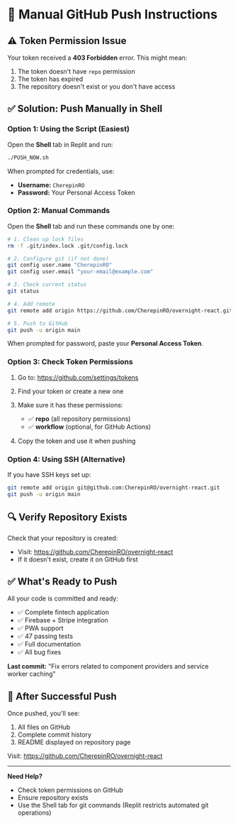 # 🚀 Manual GitHub Push Instructions

## ⚠️ Token Permission Issue

Your token received a **403 Forbidden** error. This might mean:
1. The token doesn't have `repo` permission
2. The token has expired
3. The repository doesn't exist or you don't have access

## ✅ Solution: Push Manually in Shell

### Option 1: Using the Script (Easiest)

Open the **Shell** tab in Replit and run:

```bash
./PUSH_NOW.sh
```

When prompted for credentials, use:
- **Username:** `CherepinRO`
- **Password:** Your Personal Access Token

### Option 2: Manual Commands

Open the **Shell** tab and run these commands one by one:

```bash
# 1. Clean up lock files
rm -f .git/index.lock .git/config.lock

# 2. Configure git (if not done)
git config user.name "CherepinRO"
git config user.email "your-email@example.com"

# 3. Check current status
git status

# 4. Add remote
git remote add origin https://github.com/CherepinRO/overnight-react.git

# 5. Push to GitHub
git push -u origin main
```

When prompted for password, paste your **Personal Access Token**.

### Option 3: Check Token Permissions

1. Go to: https://github.com/settings/tokens
2. Find your token or create a new one
3. Make sure it has these permissions:
   - ✅ **repo** (all repository permissions)
   - ✅ **workflow** (optional, for GitHub Actions)

4. Copy the token and use it when pushing

### Option 4: Using SSH (Alternative)

If you have SSH keys set up:

```bash
git remote add origin git@github.com:CherepinRO/overnight-react.git
git push -u origin main
```

## 🔍 Verify Repository Exists

Check that your repository is created:
- Visit: https://github.com/CherepinRO/overnight-react
- If it doesn't exist, create it on GitHub first

## ✅ What's Ready to Push

All your code is committed and ready:
- ✅ Complete fintech application
- ✅ Firebase + Stripe integration
- ✅ PWA support
- ✅ 47 passing tests
- ✅ Full documentation
- ✅ All bug fixes

**Last commit:** "Fix errors related to component providers and service worker caching"

## 🎯 After Successful Push

Once pushed, you'll see:
1. All files on GitHub
2. Complete commit history
3. README displayed on repository page

Visit: https://github.com/CherepinRO/overnight-react

---

**Need Help?**
- Check token permissions on GitHub
- Ensure repository exists
- Use the Shell tab for git commands (Replit restricts automated git operations)

